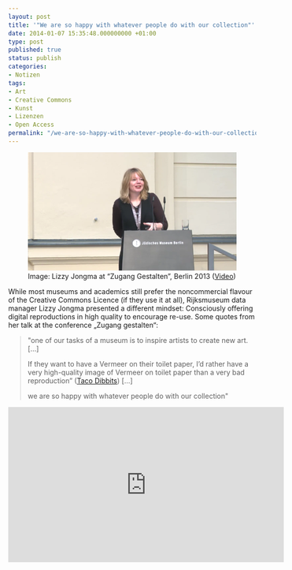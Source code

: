 ```yaml
---
layout: post
title: '"We are so happy with whatever people do with our collection"'
date: 2014-01-07 15:35:48.000000000 +01:00
type: post
published: true
status: publish
categories:
- Notizen
tags:
- Art
- Creative Commons
- Kunst
- Lizenzen
- Open Access
permalink: "/we-are-so-happy-with-whatever-people-do-with-our-collection/"
---
```

<figure>
	<img src="/assets/img/jongma1.png" />
    <figcaption>
    Image: Lizzy Jongma at “Zugang Gestalten”, Berlin 2013 (<a href="http://vimeo.com/80582891">Video</a>)
    </figcaption>
</figure>


<p>While most museums and academics still prefer the noncommercial flavour of the Creative Commons Licence (if they use it at all), Rijksmuseum data manager Lizzy Jongma presented a different mindset: Consciously offering digital reproductions in high quality to encourage re-use. <!-- more -->Some quotes from her talk at the conference „Zugang gestalten“:</p>
<blockquote><p>"one of our tasks of a museum is to inspire artists to create new art. [...]</p>
<p>If they want to have a Vermeer on their toilet paper, I’d rather have a very high-quality image of Vermeer on toilet paper than a very bad reproduction” (<a href="http://www.nytimes.com/2013/05/29/arts/design/museums-mull-public-use-of-online-art-images.html?_r=0">Taco Dibbits</a>) [...]</p>
<p>we are so happy with whatever people do with our collection"</p></blockquote>


<iframe width="560" height="315" src="https://www.youtube.com/embed/qkoGrEk1QSM" frameborder="0" allow="accelerometer; autoplay; encrypted-media; gyroscope; picture-in-picture" allowfullscreen></iframe>
